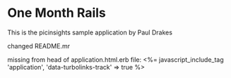# One Month Rails

This is the picinsights sample application by Paul Drakes

changed README.mr


missing from head of application.html.erb file:
  <%= javascript_include_tag 'application', 'data-turbolinks-track' => true %>